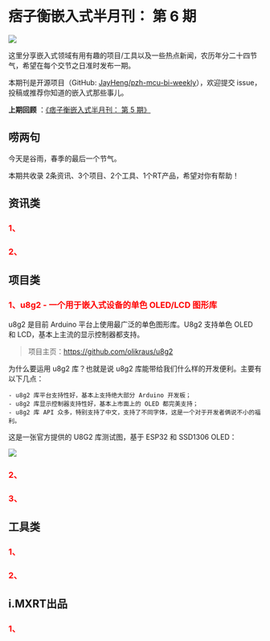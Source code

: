 # 痞子衡嵌入式半月刊： 第 6 期

![](http://henjay724.com/image/cnblogs/pzh_mcu_bi_weekly.PNG)

这里分享嵌入式领域有用有趣的项目/工具以及一些热点新闻，农历年分二十四节气，希望在每个交节之日准时发布一期。

本期刊是开源项目（GitHub: [JayHeng/pzh-mcu-bi-weekly](https://github.com/JayHeng/pzh-mcu-bi-weekly)），欢迎提交 issue，投稿或推荐你知道的嵌入式那些事儿。

**上期回顾** ：[《痞子衡嵌入式半月刊： 第 5 期》](https://www.cnblogs.com/henjay724/p/12633951.html)

## 唠两句

今天是谷雨，春季的最后一个节气。

本期共收录 2条资讯、3个项目、2个工具、1个RT产品，希望对你有帮助！

## 资讯类

### <font color="red">1、</font>


### <font color="red">2、</font>



## 项目类

### <font color="red">1、u8g2 - 一个用于嵌入式设备的单色 OLED/LCD 图形库</font>

u8g2 是目前 Arduino 平台上使用最广泛的单色图形库。U8g2 支持单色 OLED 和 LCD，基本上主流的显示控制器都支持。

> 项目主页：https://github.com/olikraus/u8g2

为什么要运用 u8g2 库？也就是说 u8g2 库能带给我们什么样的开发便利。主要有以下几点：

```text
- u8g2 库平台支持性好，基本上支持绝大部分 Arduino 开发板；
- u8g2 库显示控制器支持性好，基本上市面上的 OLED 都完美支持；
- u8g2 库 API 众多，特别支持了中文，支持了不同字体，这是一个对于开发者俩说不小的福利。
```

这是一张官方提供的 U8G2 库测试图，基于 ESP32 和 SSD1306 OLED：

![](http://henjay724.com/image/biweekly/u8g2_esp32_ssd1306_oled.PNG)

### <font color="red">2、</font>


### <font color="red">3、</font>



## 工具类

### <font color="red">1、 </font>


### <font color="red">2、</font>


## i.MXRT出品

### <font color="red">1、</font>




